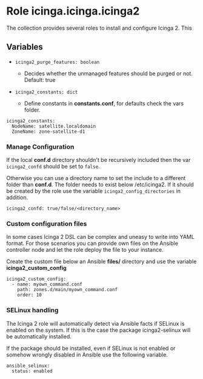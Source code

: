 # Role icinga.icinga.icinga2

The collection provides several roles to install and configure Icinga 2. This

## Variables

* `icinga2_purge_features: boolean`
  * Decides whether the unmanaged features should be purged or not. Default: true

* `icinga2_constants: dict`
  * Define constants in **constants.conf**, for defaults check the vars folder.

```
icinga2_constants:
  NodeName: satellite.localdomain
  ZoneName: zone-satellite-d1
```

### Manage Configuration

If the local **conf.d** directory shouldn't be recursively included then the
var `icinga2_confd` should be set to `false`.

Otherwise you can use a directory name to set the include to a different folder
than **conf.d**. The folder needs to exist below /etc/icinga2. If it should be created by the role use the variable `icinga2_config_directories` in addition.

```
icinga2_confd: true/false/<directory_name>
```

### Custom configuration files

In some cases Icinga 2 DSL can be complex and uneasy to write into YAML format. For those scenarios you can provide own files on the
Ansible controller node and let the role deploy the file to your instance.

Create the custom file below an Ansible **files/** directory and use the variable **icinga2_custom_config**

```
icinga2_custom_config:
  - name: myown_command.conf
    path: zones.d/main/myown_command.conf
    order: 10
```

### SELinux handling

The Icinga 2 role will automatically detect via Ansible facts if SELinux is enabled on the system. If this is the case the package icinga2-selinux will be automatically installed.

If the package should be installed, even if SELinux is not enabled or somehow wrongly disabled in Ansible use the following variable.

```
ansible_selinux:
  status: enabled
```
